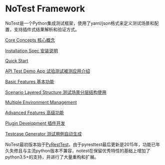 # NoTest Framework

NoTest是一个Python集成测试框架，使用了yaml/json格式来定义测试场景和配置，支持插件式结果解析和验证方式。


[Core Concepts 核心概念](docs/core_concepts.md#concepts)

[Installation Spec 安装说明](docs/installation.md#installation)

[Quick Start](docs/quick_start.md#quick-start)

[API Test Demo App 试验测试被测应用介绍](docs/api_test_demo_app.md#test-app-demo)

[Basic Features 基本功能](docs/basic_features.md#basic-features)

[Scenario Layered Structure 测试场景分层结构使用](docs/layered_structure.md)

[Multiple Environment Management](docs/environment_management.md)

[Advanced Features 高级功能](docs/advanced_features.md#advanced-features)

[Plugin Development 插件开发](docs/plugin_dev.md#plugin-development)

[Testcase Generator 测试用例自动生成](docs/testcase_generator.md#Description)


NoTest最初版本始于[PyRestTest](https://github.com/svanoort/pyresttest)，由于pyresttest最后更新是2015年，功能已年久失修且与主流python版本不兼容，notest在保留优秀特性的基础上增加了python3.5+的支持，并进行了大量重构和扩展。

